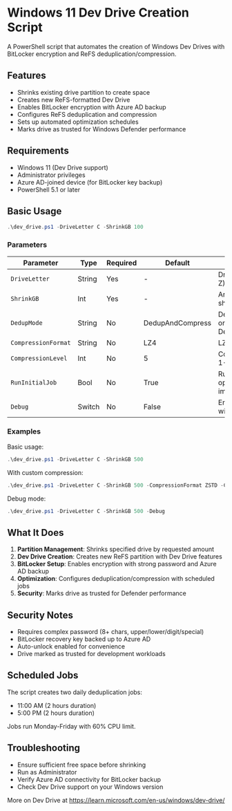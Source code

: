 # Windows 11 Dev Drive Creation Script

A PowerShell script that automates the creation of Windows Dev Drives with BitLocker encryption and ReFS deduplication/compression.

## Features

- Shrinks existing drive partition to create space
- Creates new ReFS-formatted Dev Drive
- Enables BitLocker encryption with Azure AD backup
- Configures ReFS deduplication and compression
- Sets up automated optimization schedules
- Marks drive as trusted for Windows Defender performance

## Requirements

- Windows 11 (Dev Drive support)
- Administrator privileges
- Azure AD-joined device (for BitLocker key backup)
- PowerShell 5.1 or later

## Basic Usage

```powershell
.\dev_drive.ps1 -DriveLetter C -ShrinkGB 100
```

### Parameters

| Parameter | Type | Required | Default | Description |
|-----------|------|----------|---------|-------------|
| `DriveLetter` | String | Yes | - | Drive to shrink (A-Z) |
| `ShrinkGB` | Int | Yes | - | Amount in GB to shrink |
| `DedupMode` | String | No | DedupAndCompress | Dedup, Compress, or DedupAndCompress |
| `CompressionFormat` | String | No | LZ4 | LZ4 or ZSTD |
| `CompressionLevel` | Int | No | 5 | Compression level 1-9 (ZSTD only) |
| `RunInitialJob` | Bool | No | True | Run initial optimization immediately |
| `Debug` | Switch | No | False | Enable debug mode with pauses |

### Examples

Basic usage:
```powershell
.\dev_drive.ps1 -DriveLetter C -ShrinkGB 500
```

With custom compression:
```powershell
.\dev_drive.ps1 -DriveLetter C -ShrinkGB 500 -CompressionFormat ZSTD -CompressionLevel 7
```

Debug mode:
```powershell
.\dev_drive.ps1 -DriveLetter C -ShrinkGB 500 -Debug
```

## What It Does

1. **Partition Management**: Shrinks specified drive by requested amount
2. **Dev Drive Creation**: Creates new ReFS partition with Dev Drive features
3. **BitLocker Setup**: Enables encryption with strong password and Azure AD backup
4. **Optimization**: Configures deduplication/compression with scheduled jobs
5. **Security**: Marks drive as trusted for Defender performance

## Security Notes

- Requires complex password (8+ chars, upper/lower/digit/special)
- BitLocker recovery key backed up to Azure AD
- Auto-unlock enabled for convenience
- Drive marked as trusted for development workloads

## Scheduled Jobs

The script creates two daily deduplication jobs:
- 11:00 AM (2 hours duration)
- 5:00 PM (2 hours duration)

Jobs run Monday-Friday with 60% CPU limit.

## Troubleshooting

- Ensure sufficient free space before shrinking
- Run as Administrator
- Verify Azure AD connectivity for BitLocker backup
- Check Dev Drive support on your Windows version

More on Dev Drive at https://learn.microsoft.com/en-us/windows/dev-drive/
